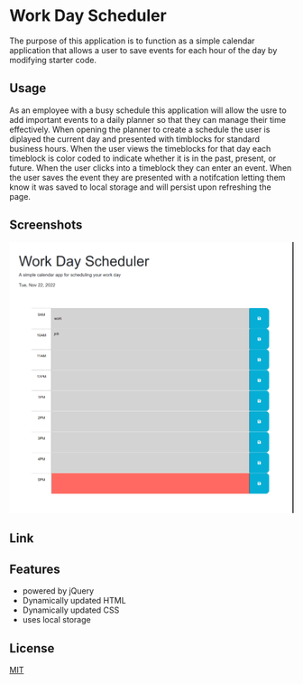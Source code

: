 
# Work Day Scheduler

The purpose of this application is to function as  a simple calendar application that allows a user to save events for each hour of the day by modifying starter code. 
## Usage

As an employee with a busy schedule this application will allow the usre to add important events to a daily planner so that they can manage their time effectively. When opening the planner to create a schedule the user is diplayed the current day and presented with timblocks for standard business hours. When the user views the timeblocks for that day each timeblock is color coded to indicate whether it is in the past, present, or future. When the user clicks into a timeblock they can enter an event. When the user saves the event they are presented with a notifcation letting them know it was saved to local storage and will persist upon refreshing the page. 
## Screenshots

![App Screenshot](./Assets/screenshot.png)

## Link



## Features

- powered by jQuery
- Dynamically updated HTML
- Dynamically updated CSS
- uses local storage 


## License

[MIT](https://choosealicense.com/licenses/mit/)

